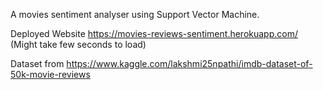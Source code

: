 A movies sentiment analyser using Support Vector Machine.

Deployed Website https://movies-reviews-sentiment.herokuapp.com/ (Might take few seconds to load)


Dataset from https://www.kaggle.com/lakshmi25npathi/imdb-dataset-of-50k-movie-reviews
